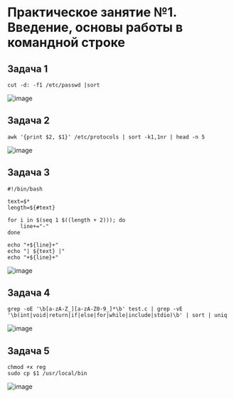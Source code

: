 # Практическое занятие №1. Введение, основы работы в командной строке


## Задача 1
```cut -d: -f1 /etc/passwd |sort```

![image](https://github.com/user-attachments/assets/f62e9261-3ac1-4b8c-8d00-e86ebce73acf)


## Задача 2
```awk '{print $2, $1}' /etc/protocols | sort -k1,1nr | head -n 5```

![image](https://github.com/user-attachments/assets/cb87d570-0feb-4909-9b24-144e28d0a178)

## Задача 3
```
#!/bin/bash

text=$*
length=${#text}

for i in $(seq 1 $((length + 2))); do
    line+="-"
done

echo "+${line}+"
echo "| ${text} |"
echo "+${line}+"
```            

![image](https://github.com/user-attachments/assets/e43cd7ea-2b8b-4532-a65e-270b7be1c2d9)

## Задача 4
```
grep -oE '\b[a-zA-Z_][a-zA-Z0-9_]*\b' test.c | grep -vE '\b(int|void|return|if|else|for|while|include|stdio)\b' | sort | uniq
```

![image](https://github.com/user-attachments/assets/cb62abdb-9e09-4670-8c89-05df285cdb66)


## Задача 5
```
chmod +x reg
sudo cp $1 /usr/local/bin
```

![image](https://github.com/user-attachments/assets/1360e919-9dac-4deb-9091-c833c97f9ef4)
